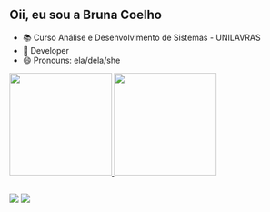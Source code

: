 ## Oii, eu sou a Bruna Coelho

- 📚 Curso Análise e Desenvolvimento de Sistemas - UNILAVRAS
- 🌱 Developer
- 😄 Pronouns: ela/dela/she

 <div>
  <a href="https://github.com/brunaadelia">
  <img height="180em" src="https://github-readme-stats.vercel.app/api?username=brunaadelia&show_icons=true&theme=dracula&include_all_commits=true&count_private=true"/>
  <img height="180em" src="https://github-readme-stats.vercel.app/api/top-langs/?username=brunaadelia&layout=compact&langs_count=7&theme=dracula"/>
</div>
  
  ##
  
  <div>
    <a href="https://instagram.com/brunaadelia" target="_blank"><img src="https://img.shields.io/badge/-Instagram-%23E4405F?style=for-the-badge&logo=instagram&logoColor=white" target="_blank"></a>
  <a href="https://www.linkedin.com/in/bruna-coelho-443a261a7" target="_blank"><img src="https://img.shields.io/badge/-LinkedIn-%230077B5?style=for-the-badge&logo=linkedin&logoColor=white" target="_blank"></a> 
  </div>
    
  
